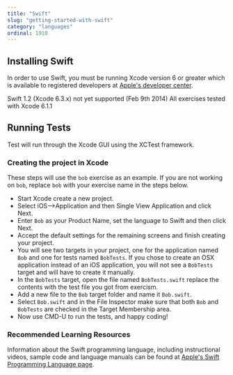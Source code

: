 ```yaml
---
title: "Swift"
slug: "getting-started-with-swift"
category: "languages"
ordinal: 1910
---
```


## Installing Swift

In order to use Swift, you must be running Xcode version 6 or greater which is available to registered developers at [Apple's developer center](https://developer.apple.com/resources/).


Swift 1.2 (Xcode 6.3.x) not yet supported (Feb 9th 2014) All exercises tested with Xcode 6.1.1

## Running Tests

Test will run through the Xcode GUI using the XCTest framework.

### Creating the project in Xcode

These steps will use the `bob` exercise as an example. If you are not working on `bob`, replace `bob` with your exercise name in the steps below.

* Start Xcode create a new project.
* Select iOS-->Application and then Single View Application and click Next.
* Enter `Bob` as your Product Name, set the language to Swift and then click Next.
* Accept the default settings for the remaining screens and finish creating your project.
* You will see two targets in your project, one for the application named `Bob` and one for tests named `BobTests`. If you chose to create an OSX application instead of an iOS application, you will not see a `BobTests` target and will have to create it manually.
* In the `BobTests` target, open the file named `BobTests.swift` replace the contents with the test file you got from exercism.
* Add a new file to the `Bob` target folder and name it `Bob.swift`.
* Select `Bob.swift` and in the File Inspector make sure that both `Bob` and `BobTests` are checked in the Target Membership area.
* Now use CMD-U to run the tests, and happy coding!

### Recommended Learning Resources

Information about the Swift programming language, including instructional videos, sample code and language manuals can be found at [Apple's Swift Programming Language page](https://developer.apple.com/swift/).

